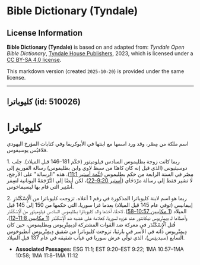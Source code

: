 # Bible Dictionary (Tyndale)

## License Information

**Bible Dictionary (Tyndale)** is based on and adapted from: _Tyndale Open Bible Dictionary_, [Tyndale House Publishers](https://tyndaleopenresources.com/), 2023, which is licensed under a [CC BY-SA 4.0 license](https://creativecommons.org/licenses/by-sa/4.0/legalcode.en).

This markdown version (created `2025-10-20`) is provided under the same license.



--------------------------------

## كليوباترا (id: 510026)

كليوباترا
=========

اسم ملكة من مِصْر، وقد ورد اسمها مع ابنتها في الأبوكريفا وفي كتابات المؤرخ اليهودي فلافيُس يوسيفوس.

1\. ربما كانت زوجة بطليموس السادس فيلوميتور (حَكَم 181–146 قبل الميلاد). جلب دوسيثيوس (الذي قيل إنه كان كاهنًا من سبط لاوي وابن بطليموس) رسالة الفوريم إلى مِصْر في السنة الرابعة من حكم بطليموس ([تتِّمة أستير 11:1](https://ref.ly/EsthGr11:1)). هذه "الرسالة" على الأرجح، لا تشير فقط إلى رسالة مرْدَخَاي ([أستير 9:20–22](https://ref.ly/Esth9:20-Esth9:22))، لكن أيضًا إلى التَّرْجَمَةً اليونانية لسِفر أَسْتِير التي قام بها ليسيماخوس.

2\. ربما هو اسم لابنة كليوباترا المذكورة في رقم 1 أعلاه. تزوجت كليوباترا من ٱلْإِسْكَنْدَرِ إبيفانيس (توفي عام 145 قبل الميلاد) بعدما غزا سوريا، التي حكمها من 150 إلى 145 قبل الميلاد ([1 مكابيين 10:57–58](https://ref.ly/1Macc10:57-1Macc10:58)). لاحقًا، أخذها والد كليوباترا بطليموس السادس فيلوميتور من ٱلْإِسْكَنْدَر وأعطاها لـ دِيمِتْرِيوس نيكانتور عند غزوه لسوريا، كعلامة على غضبه ضد ٱلْإِسْكَنْدَر ([1 مكابيين 11:8–12](https://ref.ly/1Macc11:8-1Macc11:12)). قُتل ٱلْإِسْكَنْدَر في معركة ضد القوات المشتركة لدِيمِتْرِيوس وبطليموس، حين كان دِيمِتْرِيوس ذاته في الأسر في بارثيا، تزوجت كليوباترا من شقيق دِيمِتْرِيوس أنطيوخوس السابع (سيديتِس)، الذي تولَّى عرش سوريا في غياب شقيقه في عام 137 قبل الميلاد.

* **Associated Passages:** ESG 11:1; EST 9:20–EST 9:22; 1MA 10:57–1MA 10:58; 1MA 11:8–1MA 11:12

